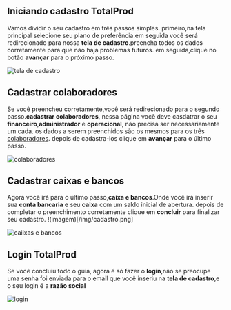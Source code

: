 ## Iniciando cadastro TotalProd 
Vamos dividir o seu cadastro em três passos simples. primeiro,na tela principal selecione seu plano de preferência.em seguida você será redirecionado para nossa **tela de cadastro**.preencha todos os dados corretamente para que não haja problemas futuros. em seguida,clique no botão **avançar** para o próximo passo.

<img alt="tela de cadastro" src="https://media.giphy.com/media/KEeawQKh2MDJs2zhyG/giphy.gif" class="img-width">

## Cadastrar colaboradores 

Se você preencheu corretamente,você será redirecionado para o segundo passo.**cadastrar colaboradores**, nessa página vocẽ deve casdatrar o seu **financeiro**,**administrador** e **operacional**, não precisa ser necessariamente um cada.
os dados a serem preenchidos são os mesmos para os três [colaboradores](index.rst). depois de cadastra-los clique em **avançar** para o último passo.

![colaboradores](https://media.giphy.com/media/jUi6ookV3uehxs5HBq/giphy.gif)

## Cadastrar caixas e bancos 

Agora você irá para o último passo,**caixa e bancos**.Onde você irá inserir sua **conta bancaria** e seu **caixa** com um saldo inicial de abertura.
depois de completar o preenchimento corretamente clique em **concluir** para finalizar seu cadastro. 
!(imagem)[/img/cadastro.png] 

![caiixas e bancos](https://media.giphy.com/media/iFsTy8bamJZm9569x1/giphy.gif)
## Login TotalProd
 Se você concluiu todo o guia, agora é só fazer o **login**,não se preocupe uma senha foi enviada para o email que você inseriu na **tela de cadastro**,e o seu login é a **razão social**

![login](https://media.giphy.com/media/h7cUmgJg8tJ8IlWnYD/giphy.gif)